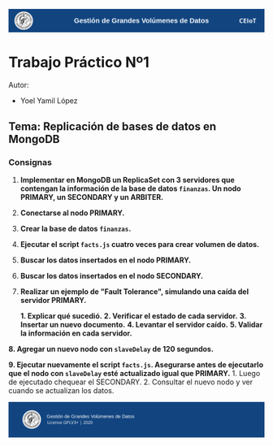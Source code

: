 ![header](doc/header.png)

# Trabajo Práctico Nº1

Autor:

* Yoel Yamil López

## Tema: Replicación de bases de datos en MongoDB

### Consignas

1. **Implementar en MongoDB un ReplicaSet con 3 servidores que contengan la información de la base de datos `finanzas`. Un nodo PRIMARY, un SECONDARY y un ARBITER.**

2. **Conectarse al nodo PRIMARY.**

3. **Crear la base de datos `finanzas`.**

4. **Ejecutar el script `facts.js` cuatro veces para crear volumen de datos.**

5. **Buscar los datos insertados en el nodo PRIMARY.**

6. **Buscar los datos insertados en el nodo SECONDARY.**

7. **Realizar un ejemplo de "Fault Tolerance", simulando una caída del servidor PRIMARY.**

    **1. Explicar qué sucedió.**
    **2. Verificar el estado de cada servidor.**
    **3. Insertar un nuevo documento.**
    **4. Levantar el servidor caído.**
    **5. Validar la información en cada servidor.**

**8. Agregar un nuevo nodo con `slaveDelay` de 120 segundos.**

**9. Ejecutar nuevamente el script `facts.js`. Asegurarse antes de ejecutarlo que el nodo con `slaveDelay` esté actualizado igual que PRIMARY.**
    1. Luego de ejecutado chequear el SECONDARY.
    2. Consultar el nuevo nodo y ver cuando se actualizan los datos.


![footer](doc/footer.png)
